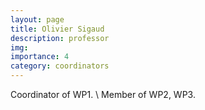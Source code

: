 ```yaml
---
layout: page
title: Olivier Sigaud
description: professor
img:
importance: 4
category: coordinators
---
```


Coordinator of WP1. \\
Member of WP2, WP3.
